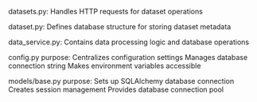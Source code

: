 datasets.py: 
Handles HTTP requests for dataset operations

dataset.py: Defines database structure for storing dataset metadata

data_service.py: Contains data processing logic and database operations

config.py purpose:
Centralizes configuration settings
Manages database connection string
Makes environment variables accessible


models/base.py purpose:
Sets up SQLAlchemy database connection
Creates session management
Provides database connection pool



